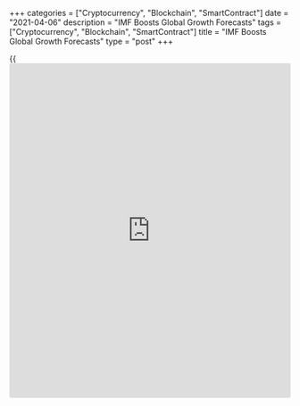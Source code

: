 +++
categories = ["Cryptocurrency", "Blockchain", "SmartContract"]
date = "2021-04-06"
description = "IMF Boosts Global Growth Forecasts"
tags = ["Cryptocurrency", "Blockchain", "SmartContract"]
title = "IMF Boosts Global Growth Forecasts"
type = "post"
+++

{{<iframe id="large-banner" src="https://www.bounty.group/#slide=19.0" width="100%" height="600" scrolling="no" style="border: 0px solid rgb(216, 221, 230); border-radius: 3px;">}}

The International Monetary Fund raised its global growth projections for
this year and next, citing huge fiscal stimulus in some big economies
and a vaccine-driven recovery in the future.

The world [economy][1] is set to grow 6.0 percent this year and 4.4
percent next year, the global lender said in its latest World Economic
Outlook report, released Tuesday.

In a January update to the WEO, the IMF had projected growth of 5.5
percent and 4.2 percent, respectively. The latest projections are also
stronger than those in the October WEO report.

"The upward revision reflects additional fiscal support in a few large
economies, the anticipated vaccine-powered recovery in the second half
of 2021, and continued adaptation of economic activity to subdued
mobility," the IMF said.

"High uncertainty surrounds this outlook, related to the path of the
pandemic, the effectiveness of [policy](https://www.fintechee.com/policy/) support to provide a bridge to
vaccine-powered normalization, and the evolution of financial
conditions."

For comments and feedback [contact](https://www.playgroundfx.com/contact/): editorial@rtt[news](https://www.letsplayfx.com/blog/forex-news-website/).com

[Economic News][1]

 **What parts of the world are seeing the best (and worst) economic
performances lately? Click[here][2] to check out our [Econ Scorecard][2]
and find out! See up-to-the-moment [ranking](https://www.playgroundfx.com/blog/crypto-exchange-ranking/)s for the best and worst
performers in [GDP][3], [unemployment rate][4], [inflation][5] and much
more.**

   1. www.rtt[news](https://www.letsplayfx.com/blog/forex-news-website/).com/Content/EconomicNews.aspx
   2. www.rtt[news](https://www.letsplayfx.com/blog/forex-news-website/).com/economic-scorecard/world-rank/PPI/highest-performance.aspx
   3. www.rtt[news](https://www.letsplayfx.com/blog/forex-news-website/).com/economic-scorecard/world-rank/GDP/highest-performance.aspx
   4. www.rtt[news](https://www.letsplayfx.com/blog/forex-news-website/).com/economic-scorecard/world-rank/unemployment-rate/lowest-performance.aspx
   5. www.rtt[news](https://www.letsplayfx.com/blog/forex-news-website/).com/economic-scorecard/world-rank/CPI/highest-performance.aspx